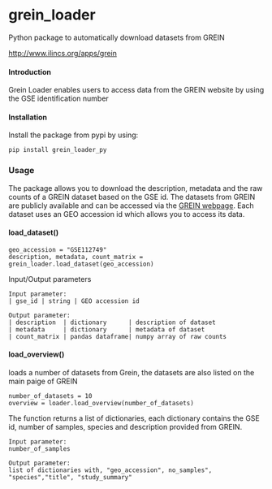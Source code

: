 # grein_loader

Python package to automatically download datasets from GREIN

http://www.ilincs.org/apps/grein

#### Introduction
Grein Loader enables users to access data from the GREIN website by using the GSE identification number

#### Installation

Install the package from pypi by using: 
```
pip install grein_loader_py
```


### Usage

The package allows you to download the description, metadata and the raw counts of a GREIN dataset based on the GSE id. 
The datasets from GREIN are publicly available and can be accessed via the [GREIN webpage](http://www.ilincs.org/apps/grein/?gse=). 
Each dataset uses an GEO accession id which allows you to access its data.

#### load_dataset()
```
geo_accession = "GSE112749"
description, metadata, count_matrix = grein_loader.load_dataset(geo_accession)
```

Input/Output parameters
```
Input parameter:
| gse_id | string | GEO accession id

Output parameter: 
| description  | dictionary      | description of dataset
| metadata     | dictionary      | metadata of dataset
| count_matrix | pandas dataframe| numpy array of raw counts
```

#### load_overview()
loads a number of datasets from Grein, the datasets are also listed on the main paige of GREIN
```
number_of_datasets = 10
overview = loader.load_overview(number_of_datasets)
```

The function returns a list of dictionaries, each dictionary contains the GSE id, number of samples, species and description 
provided from GREIN. 

```
Input parameter:
number_of_samples

Output parameter: 
list of dictionaries with, "geo_accession", no_samples", "species","title", "study_summary"
```